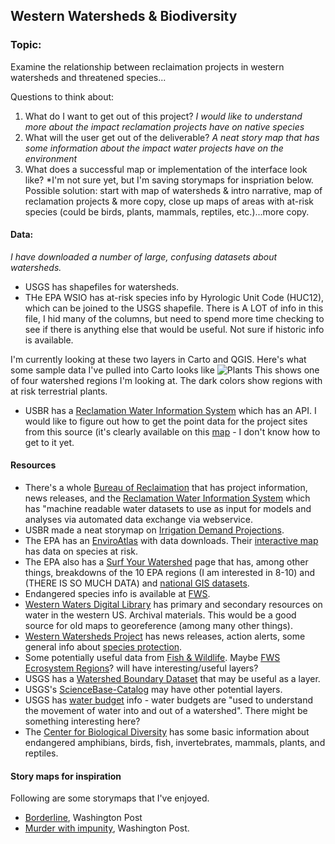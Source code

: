 ## Western Watersheds & Biodiversity

### Topic: 
Examine the relationship between reclaimation projects in western watersheds and threatened species...

Questions to think about:
1. What do I want to get out of this project?
*I would like to understand more about the impact reclamation projects have on native species*
2. What will the user get out of the deliverable?
*A neat story map that has some information about the impact water projects have on the environment*
3. What does a successful map or implementation of the interface look like?
*I'm not sure yet, but I'm saving storymaps for inspriation below. Possible solution: start with map of watersheds & intro narrative, map of reclamation projects & more copy, close up maps of areas with at-risk species (could be birds, plants, mammals, reptiles, etc.)...more copy. 

#### Data:
*I have downloaded a number of large, confusing datasets about watersheds.*
* USGS has shapefiles for watersheds. 
* THe EPA WSIO has at-risk species info by Hyrologic Unit Code (HUC12), which can be joined to the USGS shapefile. There is A LOT of info in this file, I hid many of the columns, but need to spend more time checking to see if there is anything else that would be useful. Not sure if historic info is available.

I'm currently looking at these two layers in Carto and QGIS. Here's what some sample data I've pulled into Carto looks like
![Plants](Images/carto-data.jpg)
This shows one of four watershed regions I'm looking at. The dark colors show regions with at risk terrestrial plants. 

* USBR has a [Reclamation Water Information System](https://water.usbr.gov/) which has an API. I would like to figure out how to get the point data for the project sites from this source (it's clearly available on this [map](https://water.usbr.gov/RWISmap.php) - I don't know how to get to it yet.

#### Resources
* There's a whole [Bureau of Reclaimation](https://www.usbr.gov) that has project information, news releases, and the [Reclamation Water Information System](https://water.usbr.gov/) which has "machine readable water datasets to use as input for models and analyses via automated data exchange via webservice.
* USBR made a neat storymap on [Irrigation Demand Projections](https://usbr.maps.arcgis.com/apps/MapJournal/index.html?appid=f08c6c521fe64e259b3da9771b948204).
* The EPA has an [EnviroAtlas](https://www.epa.gov/enviroatlas/enviroatlas-data-download-step-2) with data downloads. Their [interactive map](https://enviroatlas.epa.gov/enviroatlas/interactivemap/) has data on species at risk. 
* The EPA also has a [Surf Your Watershed](https://www.epa.gov/waterdata/surf-your-watershed) page that has, among other things, breakdowns of the 10 EPA regions (I am interested in 8-10) and (THERE IS SO MUCH DATA) and [national GIS datasets](https://www.epa.gov/wsio/wsio-indicator-data-library#huc).
* Endangered species info is available at [FWS](https://www.fws.gov/endangered/species/index.html).
* [Western Waters Digital Library](http://westernwaters.org) has primary and secondary resources on water in the western US. Archival materials. This would be a good source for old maps to georeference (among many other things).
* [Western Watersheds Project](https://www.westernwatersheds.org/about/) has news releases, action alerts, some general info about [species protection](https://www.westernwatersheds.org/issues/species/).
* Some potentially useful data from [Fish & Wildlife](https://ecos.fws.gov/ServCat/). Maybe [FWS Ecrosystem Regions](https://ecos.fws.gov/ServCat/Reference/Profile/74343)? will have interesting/useful layers?
* USGS has a [Watershed Boundary Dataset](https://www.usgs.gov/core-science-systems/ngp/national-hydrography/watershed-boundary-dataset?qt-science_support_page_related_con=4#qt-science_support_page_related_con) that may be useful as a layer.
* USGS's [ScienceBase-Catalog](https://www.sciencebase.gov/catalog/) may have other potential layers.
* USGS has [water budget](https://cida.usgs.gov/nwc-static/waterbudget-viz/) info - water budgets are "used to understand the movement of water into and out of a watershed". There might be something interesting here?
* The [Center for Biological Diversity](https://www.biologicaldiversity.org) has some basic information about endangered amphibians, birds, fish, invertebrates, mammals, plants, and reptiles.

#### Story maps for inspiration
Following are some storymaps that I've enjoyed.
* [Borderline](https://www.washingtonpost.com/graphics/2018/national/us-mexico-border-flyover/?utm_term=.27ecb945b600), Washington Post
* [Murder with impunity](https://www.washingtonpost.com/graphics/2018/politics/midterm-election-precinct-results/?utm_term=.cba9b1786834), Washington Post.


